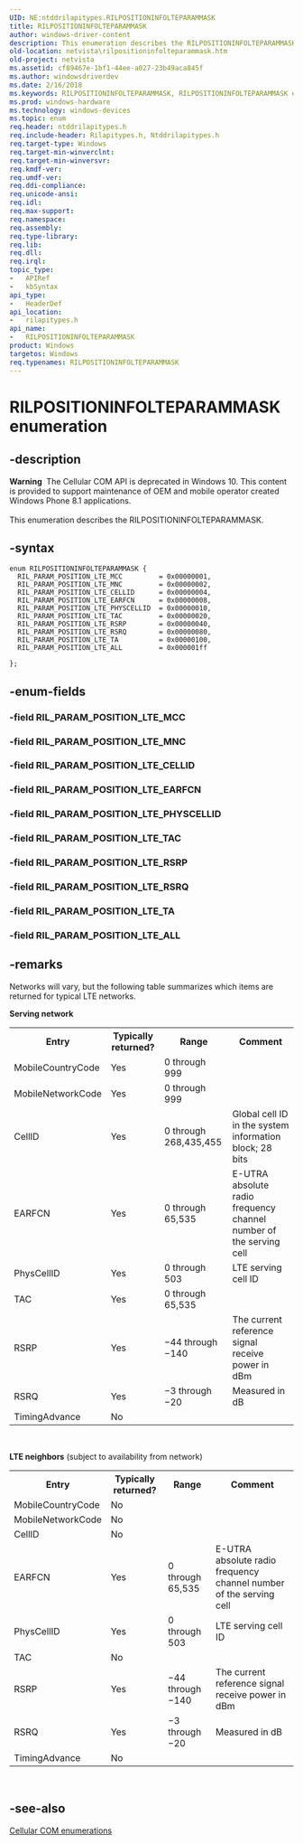 ```yaml
---
UID: NE:ntddrilapitypes.RILPOSITIONINFOLTEPARAMMASK
title: RILPOSITIONINFOLTEPARAMMASK
author: windows-driver-content
description: This enumeration describes the RILPOSITIONINFOLTEPARAMMASK.
old-location: netvista\rilpositioninfolteparammask.htm
old-project: netvista
ms.assetid: cf89467e-1bf1-44ee-a027-23b49aca845f
ms.author: windowsdriverdev
ms.date: 2/16/2018
ms.keywords: RILPOSITIONINFOLTEPARAMMASK, RILPOSITIONINFOLTEPARAMMASK enumeration [Network Drivers Starting with Windows Vista], RIL_PARAM_POSITION_LTE_ALL, RIL_PARAM_POSITION_LTE_CELLID, RIL_PARAM_POSITION_LTE_EARFCN, RIL_PARAM_POSITION_LTE_MCC, RIL_PARAM_POSITION_LTE_MNC, RIL_PARAM_POSITION_LTE_PHYSCELLID, RIL_PARAM_POSITION_LTE_RSRP, RIL_PARAM_POSITION_LTE_RSRQ, RIL_PARAM_POSITION_LTE_TA, RIL_PARAM_POSITION_LTE_TAC, netvista.rilpositioninfolteparammask, rilapitypes/RILPOSITIONINFOLTEPARAMMASK, rilapitypes/RIL_PARAM_POSITION_LTE_ALL, rilapitypes/RIL_PARAM_POSITION_LTE_CELLID, rilapitypes/RIL_PARAM_POSITION_LTE_EARFCN, rilapitypes/RIL_PARAM_POSITION_LTE_MCC, rilapitypes/RIL_PARAM_POSITION_LTE_MNC, rilapitypes/RIL_PARAM_POSITION_LTE_PHYSCELLID, rilapitypes/RIL_PARAM_POSITION_LTE_RSRP, rilapitypes/RIL_PARAM_POSITION_LTE_RSRQ, rilapitypes/RIL_PARAM_POSITION_LTE_TA, rilapitypes/RIL_PARAM_POSITION_LTE_TAC
ms.prod: windows-hardware
ms.technology: windows-devices
ms.topic: enum
req.header: ntddrilapitypes.h
req.include-header: Rilapitypes.h, Ntddrilapitypes.h
req.target-type: Windows
req.target-min-winverclnt: 
req.target-min-winversvr: 
req.kmdf-ver: 
req.umdf-ver: 
req.ddi-compliance: 
req.unicode-ansi: 
req.idl: 
req.max-support: 
req.namespace: 
req.assembly: 
req.type-library: 
req.lib: 
req.dll: 
req.irql: 
topic_type:
-	APIRef
-	kbSyntax
api_type:
-	HeaderDef
api_location:
-	rilapitypes.h
api_name:
-	RILPOSITIONINFOLTEPARAMMASK
product: Windows
targetos: Windows
req.typenames: RILPOSITIONINFOLTEPARAMMASK
---
```


# RILPOSITIONINFOLTEPARAMMASK enumeration


## -description


<div class="alert"><b>Warning</b>  The Cellular COM API is deprecated in Windows 10. This content is provided to support maintenance of OEM and mobile operator created Windows Phone 8.1 applications.</div><div> </div>This enumeration describes the RILPOSITIONINFOLTEPARAMMASK.




## -syntax


````
enum RILPOSITIONINFOLTEPARAMMASK {
  RIL_PARAM_POSITION_LTE_MCC         = 0x00000001, 
  RIL_PARAM_POSITION_LTE_MNC         = 0x00000002, 
  RIL_PARAM_POSITION_LTE_CELLID      = 0x00000004, 
  RIL_PARAM_POSITION_LTE_EARFCN      = 0x00000008, 
  RIL_PARAM_POSITION_LTE_PHYSCELLID  = 0x00000010, 
  RIL_PARAM_POSITION_LTE_TAC         = 0x00000020, 
  RIL_PARAM_POSITION_LTE_RSRP        = 0x00000040, 
  RIL_PARAM_POSITION_LTE_RSRQ        = 0x00000080, 
  RIL_PARAM_POSITION_LTE_TA          = 0x00000100, 
  RIL_PARAM_POSITION_LTE_ALL         = 0x000001ff 

};
````


## -enum-fields




### -field RIL_PARAM_POSITION_LTE_MCC


### -field RIL_PARAM_POSITION_LTE_MNC


### -field RIL_PARAM_POSITION_LTE_CELLID


### -field RIL_PARAM_POSITION_LTE_EARFCN


### -field RIL_PARAM_POSITION_LTE_PHYSCELLID


### -field RIL_PARAM_POSITION_LTE_TAC


### -field RIL_PARAM_POSITION_LTE_RSRP


### -field RIL_PARAM_POSITION_LTE_RSRQ


### -field RIL_PARAM_POSITION_LTE_TA


### -field RIL_PARAM_POSITION_LTE_ALL


## -remarks



Networks will vary, but the following table summarizes which items are returned for typical LTE networks. 

<b>Serving network</b>

<table>
<tr>
<th>Entry</th>
<th>Typically returned?</th>
<th>Range</th>
<th>Comment</th>
</tr>
<tr>
<td>
MobileCountryCode

</td>
<td>
Yes

</td>
<td>
0 through 999

</td>
<td>


</td>
</tr>
<tr>
<td>
MobileNetworkCode

</td>
<td>
Yes

</td>
<td>
0 through 999

</td>
<td>


</td>
</tr>
<tr>
<td>
CellID

</td>
<td>
Yes

</td>
<td>
0 through 268,435,455

</td>
<td>
Global cell ID in the system information block; 28 bits

</td>
</tr>
<tr>
<td>
EARFCN

</td>
<td>
Yes

</td>
<td>
0 through 65,535

</td>
<td>
E-UTRA absolute radio frequency channel number of the serving cell 

</td>
</tr>
<tr>
<td>
PhysCellID

</td>
<td>
Yes

</td>
<td>
0 through 503

</td>
<td>
LTE serving cell ID 

</td>
</tr>
<tr>
<td>
TAC

</td>
<td>
Yes

</td>
<td>
0 through 65,535

</td>
<td>


</td>
</tr>
<tr>
<td>
RSRP

</td>
<td>
Yes

</td>
<td>
−44 through −140

</td>
<td>
The current reference signal receive power in dBm  

</td>
</tr>
<tr>
<td>
RSRQ

</td>
<td>
Yes

</td>
<td>
−3 through −20

</td>
<td>
Measured in dB  

</td>
</tr>
<tr>
<td>
TimingAdvance

</td>
<td>
No

</td>
<td>


</td>
<td>


</td>
</tr>
</table>
 

<b>LTE neighbors</b> (subject to availability from network)

<table>
<tr>
<th>Entry</th>
<th>Typically returned?</th>
<th>Range</th>
<th>Comment</th>
</tr>
<tr>
<td>
MobileCountryCode

</td>
<td>
No

</td>
<td>


</td>
<td>


</td>
</tr>
<tr>
<td>
MobileNetworkCode

</td>
<td>
No

</td>
<td>


</td>
<td>


</td>
</tr>
<tr>
<td>
CellID

</td>
<td>
No

</td>
<td>


</td>
<td>


</td>
</tr>
<tr>
<td>
EARFCN

</td>
<td>
Yes

</td>
<td>
0 through 65,535

</td>
<td>
E-UTRA absolute radio frequency channel number of the serving cell

</td>
</tr>
<tr>
<td>
PhysCellID

</td>
<td>
Yes

</td>
<td>
0 through 503

</td>
<td>
LTE serving cell ID 

</td>
</tr>
<tr>
<td>
TAC

</td>
<td>
No

</td>
<td>


</td>
<td>


</td>
</tr>
<tr>
<td>
RSRP

</td>
<td>
Yes

</td>
<td>
−44 through −140

</td>
<td>
The current reference signal receive power in dBm

</td>
</tr>
<tr>
<td>
RSRQ

</td>
<td>
Yes

</td>
<td>
−3 through −20

</td>
<td>
Measured in dB

</td>
</tr>
<tr>
<td>
TimingAdvance

</td>
<td>
No

</td>
<td>


</td>
<td>


</td>
</tr>
</table>
 




## -see-also

<a href="https://msdn.microsoft.com/library/windows/hardware/dn946509">Cellular COM enumerations</a>



 

 


